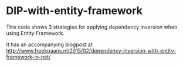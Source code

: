 # DIP-with-entity-framework

This code shows 3 strategies for applying dependency inversion when using Entity Framework.

It has an accompanying blogpost at http://www.freekpaans.nl/2015/02/dependency-inversion-with-entity-framework-in-net/
